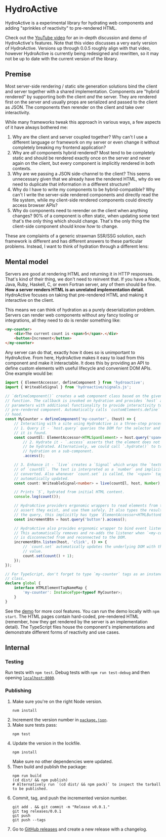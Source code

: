 # HydroActive

HydroActive is a experimental library for hydrating web components and adding
"sprinkles of reactivity" to pre-rendered HTML.

Check out the [YouTube video](https://www.youtube.com/watch?v=zL0TzFY6aj0) for an in-depth
discussion and demo of HydroActive's features. Note that this video discusses a very early
version of HydroActive. Versions up through 0.0.5 roughly align with that video, however
HydroActive is currently being redesigned and rewritten, so it may not be up to date with
the current version of the library.

## Premise

Most server-side rendering / static site generation solutions bind the client and
server together with a shared implementation. Components are "hybrid rendered" by
supporting both the client _and_ the server. They are rendered first on the server and
usually props are serialized and passed to the client as JSON. The components then
rerender on the client and take over interactivity.

While many frameworks tweak this approach in various ways, a few aspects of it have
always bothered me:

1.  Why are the client and server coupled together? Why can't I use a different language
    or framework on my server or even change it without completely breaking my frontend
    application?
1.  Why are _all_ components hybrid rendered? Most tend to be completely static and
    should be rendered exactly once on the server and never again on the client, but
    every component is implicitly rendered in both contexts.
1.  Why are we passing a JSON side-channel to the client? This seems unnecessary given
    that we already have the rendered HTML, why do we need to duplicate that
    information in a different structure?
1.  Why do I have to write my components to be hybrid-compatible? Why can't I write the
    server-side rendered components and directly read the file system, while my
    client-side rendered components could directly access browser APIs?
1.  Why do components need to rerender on the client when anything changes? 90% of a
    component is often static, when updating some text that's the only thing which
    should change. That's the only thing the client-side component should know _how_ to
    change.

These are complaints of a generic strawman SSR/SSG solution, each framework is different
and has different answers to these particular problems. Instead, I want to think of
hydration through a different lens:

## Mental model

Servers are good at rendering HTML and returning it in HTTP responses. That's kind of
their thing, we don't need to reinvent that. If you have a Node, Java, Ruby, Haskell,
C, or even Fortran server, any of them should be fine. **How a server renders HTML is
an unrelated implementation detail.** HydroActive focuses on taking that pre-rendered
HTML and making it interactive on the client.

This means we can think of hydration as a purely deserialization problem. Servers can
render web components without any fancy tooling or integrations, all they need to do
is render something like:

```html
<my-counter>
    <div>The current count is <span>5</span>.</div>
    <button>Increment</button>
</my-counter>
```

Any server can do that, exactly how it does so is unimportant to HydroActive. From
here, HydroActive makes it easy to load from this component and make it interactable.
It does this by providing an API to define custom elements with useful lifecycle and
convenient DOM APIs. One example would be:

```typescript
import { ElementAccessor, defineComponent } from 'hydroactive';
import { WriteableSignal } from 'hydroactive/signals.js';

// `defineComponent()` creates a web component class based on the given hydrate
// function. The callback is invoked on hydration and provides `host` and `comp`
// parameters with additional functionality to provide interactivity to the
// pre-rendered component. Automatically calls `customElements.define` under the
// hood.
const MyCounter = defineComponent('my-counter', (host) => {
    // Interacting with a site using HydroActive is a three-step process:
    // 1. Query it - `host.query` queries the DOM for the selector and asserts
    // it is found.
    const countEl: ElementAccessor<HTMLSpanElement> = host.query('span#count')
        // 2. Hydrate it - `.access` asserts that the element does not need to
        // be hydrated. Alternatively, we could call `.hydrate()` to trigger
        // hydration on a sub-component.
        .access();

    // 3. Enhance it - `live` creates a `Signal` which wraps the `textContent`
    // of `countEl`. The text is interpreted as a `number` and implicitly
    // converted. Also whenever `count.set` is called, the `<span>` tag is
    // automatically updated.
    const count: WriteableSignal<number> = live(countEl, host, Number);

    // Prints `5`, hydrated from initial HTML content.
    console.log(count());

    // HydroActive providers ergonomic wrappers to read elements from the DOM,
    // assert they exist, and use them safely. It also types the result based on
    // the query, this implicitly has type `ElementAccessor<HTMLButtonElement>`.
    const incrementBtn = host.query('button').access();

    // HydroActive also provides ergonomic wrapper to bind event listeners.
    // This automatically removes and re-adds the listener when `<my-counter>`
    // is disconnected from and reconnected to the DOM.
    incrementBtn.listen(host, 'click', () => {
        // `count.set` automatically updates the underlying DOM with the new
        // value.
        count.set(count() + 1);
    });
});

// For TypeScript, don't forget to type `my-counter` tags as an instance of the
// class.
declare global {
    interface HTMLElementTagNameMap {
        'my-counter': InstanceType<typeof MyCounter>;
    }
}
```

See the [demo](/src/demo/) for more cool features. You can run the demo locally with
`npm start`. The HTML pages contain hard-coded, pre-rendered HTML (remember, how
they get rendered by the server is an implementation detail). The TypeScript files
house the component's implementations and demonstrate different forms of reactivity
and use cases.

## Internal

### Testing

Run tests with `npm test`. Debug tests with `npm run test-debug` and then opening
[`localhost:8000`](http://localhost:8000/).

### Publishing

1.  Make sure you're on the right Node version.
    ```shell
    nvm install
    ```
1.  Increment the version number in [`package.json`](/package.json).
1.  Make sure tests pass:
    ```shell
    npm test
    ```
1.  Update the version in the lockfile.
    ```shell
    npm install
    ```
    Make sure no other dependencies were updated.
1.  Then build and publish the package:
    ```shell
    npm run build
    (cd dist/ && npm publish)
    # Alternatively run `(cd dist/ && npm pack)` to inspect the tarball to be published.
    ```
1.  Commit, tag, and push the incremented version number.
    ```shell
    git add . && git commit -m "Release v0.0.1."
    git tag releases/0.0.1
    git push
    git push --tags
    ```
1.  Go to [GitHub releases](https://github.com/dgp1130/HydroActive/releases/) and create a
    new release with a changelog.
